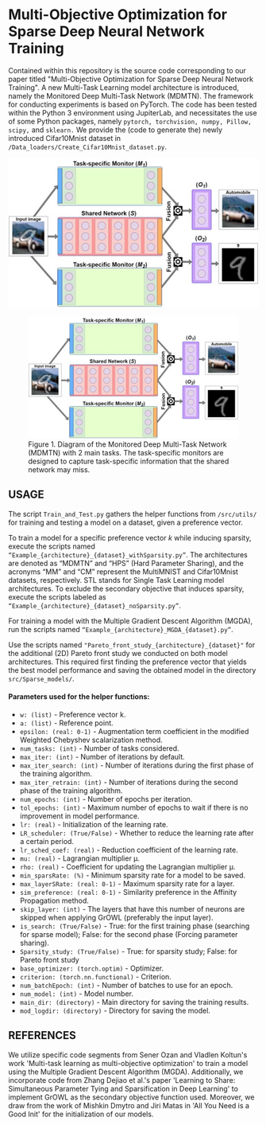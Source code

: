 # Multi-Objective Optimization for Sparse Deep Neural Network Training

Contained within this repository is the source code corresponding to our paper titled "Multi-Objective Optimization for Sparse Deep Neural Network Training". A new Multi-Task Learning model architecture is introduced, namely the Monitored Deep Multi-Task Network (MDMTN). The framework for conducting experiments is based on PyTorch. The code has been tested within the Python 3 environment using JupiterLab, and necessitates the use of some Python packages, namely ```pytorch, torchvision, numpy, Pillow, scipy,```
and ```sklearn.``` 
We provide the (code to generate the) newly introduced Cifar10Mnist dataset in ```/Data_loaders/Create_Cifar10Mnist_dataset.py```.

<div style="text-align:center;">
    <img src="/Images/MDMTN_diag_new.jpg" alt="Monitored Deep Multi-Task Network" width="550" height="300">
</div>

<figure class="image">
  <img src="/Images/MDMTN_diag_new.jpg">
  <figcaption>Figure 1. Diagram of the Monitored Deep Multi-Task Network (MDMTN) with 2 main tasks. The task-specific monitors are designed to capture task-specific information that the shared network may miss.</figcaption>
</figure>

## USAGE

The script ```Train_and_Test.py```
gathers the helper functions from ```/src/utils/``` for training and testing a model on a dataset, given a preference vector.

To train a model for a specific preference vector $k$ while inducing sparsity, execute the scripts named ```“Example_{architecture}_{dataset}_withSparsity.py”```. 
The architectures are denoted as “MDMTN” and “HPS” (Hard Parameter Sharing), and the acronyms “MM” and “CM” represent the MultiMNIST and Cifar10Mnist datasets, respectively. STL stands for Single Task Learning model architectures. To exclude the secondary objective that induces sparsity, execute the scripts labeled as ```“Example_{architecture}_{dataset}_noSparsity.py”```.

For training a model with the Multiple Gradient Descent Algorithm (MGDA), run the scripts named ```“Example_{architecture}_MGDA_{dataset}.py”```.

Use the scripts named `"Pareto_front_study_{architecture}_{dataset}"` for the additional (2D) Pareto front study we conducted on both model architectures. This required first finding the preference vector that yields the best model performance and saving the obtained model in the directory `src/Sparse_models/`.

#### Parameters used for the helper functions:
- `w: (list)` - Preference vector k.
- `a: (list)` - Reference point.
- `epsilon: (real: 0-1)` - Augmentation term coefficient in the modified Weighted Chebyshev scalarization method.
- `num_tasks: (int)` - Number of tasks considered.
- `max_iter: (int)` - Number of iterations by default.
- `max_iter_search: (int)` - Number of iterations during the first phase of the training algorithm.
- `max_iter_retrain: (int)` - Number of iterations during the second phase of the training algorithm.
- `num_epochs: (int)` - Number of epochs per iteration.
- `tol_epochs: (int)` - Maximum number of epochs to wait if there is no improvement in model performance.
- `lr: (real)` - Initialization of the learning rate.
- `LR_scheduler: (True/False)` - Whether to reduce the learning rate after a certain period.
- `lr_sched_coef: (real)` - Reduction coefficient of the learning rate.
- `mu: (real)` - Lagrangian multiplier μ.
- `rho: (real)` - Coefficient for updating the Lagrangian multiplier μ.
- `min_sparsRate: (%)` - Minimum sparsity rate for a model to be saved.
- `max_layerSRate: (real: 0-1)` - Maximum sparsity rate for a layer.
- `sim_preference: (real: 0-1)` - Similarity preference in the Affinity Propagation method.
- `skip_layer: (int)` - The layers that have this number of neurons are skipped when applying GrOWL (preferably the input layer).
- `is_search: (True/False)` - True: for the first training phase (searching for sparse model); False: for the second phase (Forcing parameter sharing).
- `Sparsity_study: (True/False)` - True: for sparsity study; False: for Pareto front study
- `base_optimizer: (torch.optim)` - Optimizer.
- `criterion: (torch.nn.functional)` - Criterion.
- `num_batchEpoch: (int)` - Number of batches to use for an epoch.
- `num_model: (int)` - Model number.
- `main_dir: (directory)` - Main directory for saving the training results.
- `mod_logdir: (directory)` - Directory for saving the model.


## REFERENCES

We utilize specific code segments from Sener Ozan and Vladlen Koltun's work 'Multi-task learning as multi-objective optimization' to train a model using the Multiple Gradient Descent Algorithm (MGDA). Additionally, we incorporate code from Zhang Dejiao et al.'s paper 'Learning to Share: Simultaneous Parameter Tying and Sparsification in Deep Learning' to implement GrOWL as the secondary objective function used. Moreover, we draw from the work of Mishkin Dmytro and Jiri Matas in 'All You Need is a Good Init' for the initialization of our models.

